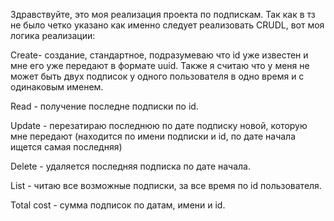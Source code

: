 Здравствуйте, это моя реализация проекта по подпискам.
Так как в тз не было четко указано как именно следует реализовать CRUDL, вот моя логика реализации:

Create- создание, стандартное, подразумеваю что id уже известен и мне его уже передают в формате uuid. Также я считаю что у меня не может быть двух подписок у одного пользователя в одно время и с одинаковым именем.

Read - получение последне подписки по id.

Update - перезатираю последнюю по дате подписку новой, которую мне передают (находится по имени подписки и id, по дате начала ищется самая последняя)

Delete - удаляется последняя подписка по дате начала.

List - читаю все возможные подписки, за все время по id пользователя.

Total cost - сумма подписок по датам, имени и id.
